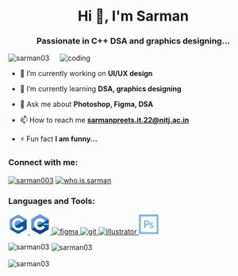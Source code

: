 <h1 align="center">Hi 👋, I'm Sarman</h1>
<h3 align="center">Passionate in C++ DSA and graphics designing...</h3>

<img align="right" alt="coding" width="400" src="https://th.bing.com/th/id/R.3a79532046ea3027adde8583ff8aa7d6?rik=EjkU9e1D9llcrQ&riu=http%3a%2f%2fwww.twoconnect.com%2fwp-content%2fuploads%2f2020%2f10%2fAzure-Logic-Apps.png&ehk=h1gdbSpqhDpwXsm1Dp6TmxrLN%2b6iFz%2fd%2bV2GGeo8jUc%3d&risl=&pid=ImgRaw&r=0">

<p align="left"> <img src="https://komarev.com/ghpvc/?username=sarman03&label=Profile%20views&color=0e75b6&style=flat" alt="sarman03" /> </p>

- 🔭 I’m currently working on **UI/UX design**

- 🌱 I’m currently learning **DSA, graphics designing**

- 💬 Ask me about **Photoshop, Figma, DSA**

- 📫 How to reach me **sarmanpreets.it.22@nitj.ac.in**

- ⚡ Fun fact **I am funny...**

<h3 align="left">Connect with me:</h3>
<p align="left">
<a href="https://twitter.com/sarman003" target="blank"><img align="center" src="https://raw.githubusercontent.com/rahuldkjain/github-profile-readme-generator/master/src/images/icons/Social/twitter.svg" alt="sarman003" height="30" width="40" /></a>
<a href="https://instagram.com/who.is.sarman" target="blank"><img align="center" src="https://raw.githubusercontent.com/rahuldkjain/github-profile-readme-generator/master/src/images/icons/Social/instagram.svg" alt="who.is.sarman" height="30" width="40" /></a>
</p>

<h3 align="left">Languages and Tools:</h3>
<p align="left"> <a href="https://www.cprogramming.com/" target="_blank" rel="noreferrer"> <img src="https://raw.githubusercontent.com/devicons/devicon/master/icons/c/c-original.svg" alt="c" width="40" height="40"/> </a> <a href="https://www.w3schools.com/cpp/" target="_blank" rel="noreferrer"> <img src="https://raw.githubusercontent.com/devicons/devicon/master/icons/cplusplus/cplusplus-original.svg" alt="cplusplus" width="40" height="40"/> </a> <a href="https://www.figma.com/" target="_blank" rel="noreferrer"> <img src="https://www.vectorlogo.zone/logos/figma/figma-icon.svg" alt="figma" width="40" height="40"/> </a> <a href="https://git-scm.com/" target="_blank" rel="noreferrer"> <img src="https://www.vectorlogo.zone/logos/git-scm/git-scm-icon.svg" alt="git" width="40" height="40"/> </a> <a href="https://www.adobe.com/in/products/illustrator.html" target="_blank" rel="noreferrer"> <img src="https://www.vectorlogo.zone/logos/adobe_illustrator/adobe_illustrator-icon.svg" alt="illustrator" width="40" height="40"/> </a> <a href="https://www.photoshop.com/en" target="_blank" rel="noreferrer"> <img src="https://raw.githubusercontent.com/devicons/devicon/master/icons/photoshop/photoshop-line.svg" alt="photoshop" width="40" height="40"/> </a> </p>

<p><img align="left" src="https://github-readme-stats.vercel.app/api/top-langs?username=sarman03&show_icons=true&locale=en&layout=compact" alt="sarman03" /></p>

<p>&nbsp;<img align="center" src="https://github-readme-stats.vercel.app/api?username=sarman03&show_icons=true&locale=en" alt="sarman03" /></p>

<p><img align="center" src="https://github-readme-streak-stats.herokuapp.com/?user=sarman03&" alt="sarman03" /></p>
